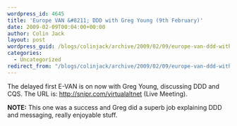 ```yaml
---
wordpress_id: 4645
title: 'Europe VAN &#8211; DDD with Greg Young (9th February)'
date: 2009-02-09T00:04:00+00:00
author: Colin Jack
layout: post
wordpress_guid: /blogs/colinjack/archive/2009/02/09/europe-van-ddd-with-greg-young.aspx
categories:
  - Uncategorized
redirect_from: "/blogs/colinjack/archive/2009/02/09/europe-van-ddd-with-greg-young.aspx/"
---
```

The delayed first E-VAN is on now with Greg Young, discussing DDD and CQS. The URL is: <http://snipr.com/virtualaltnet> (Live Meeting).

**NOTE:** This one was a success and Greg did a superb job explaining DDD and messaging, really enjoyable stuff.